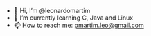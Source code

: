 - 👋 Hi, I’m @leonardomartim
- 🌱 I’m currently learning C, Java and Linux
- 📫 How to reach me: pmartim.leo@gmail.com
<!---
leonardomartim/leonardomartim is a ✨ special ✨ repository because its `README.md` (this file) appears on your GitHub profile.
You can click the Preview link to take a look at your changes.
--->
